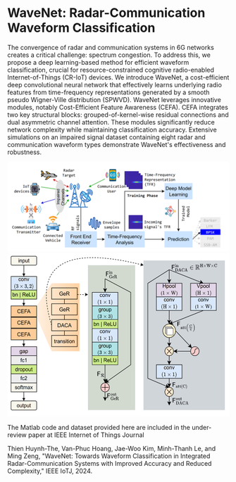 # WaveNet: Radar-Communication Waveform Classification
The convergence of radar and communication systems in 6G networks creates a critical challenge: spectrum congestion. To address this, we propose a deep learning-based method for efficient waveform classification, crucial for resource-constrained cognitive radio-enabled Internet-of-Things (CR-IoT) devices. We introduce WaveNet, a cost-efficient deep convolutional neural network that effectively learns underlying radio features from time-frequency representations generated by a smooth pseudo Wigner-Ville distribution (SPWVD).
WaveNet leverages innovative modules, notably Cost-Efficient Feature Awareness (CEFA). CEFA integrates two key structural blocks: grouped-of-kernel-wise residual connections and dual asymmetric channel attention. These modules significantly reduce network complexity while maintaining classification accuracy.
Extensive simulations on an impaired signal dataset containing eight radar and communication waveform types demonstrate WaveNet's effectiveness and robustness.

<img src="https://github.com/ThienHuynhThe/WaveNet/blob/master/IRC.png" height="204px" width="548px" >
<img src="https://github.com/ThienHuynhThe/WaveNet/blob/master/WaveNet.png" height="371px" width="548px" >

The Matlab code and dataset provided here are included in the under-review paper at IEEE Internet of Things Journal

Thien Huynh-The, Van-Phuc Hoang, Jae-Woo Kim, Minh-Thanh Le, and Ming Zeng, "WaveNet: Towards Waveform Classification in Integrated Radar-Communication Systems with Improved Accuracy and Reduced Complexity," IEEE IoTJ, 2024.

